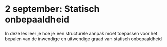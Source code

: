 # 2 september: Statisch onbepaaldheid

In deze les leer je hoe je een structurele aanpak moet toepassen voor het bepalen van de inwendige en uitwendige graad van statisch onbepaaldheid